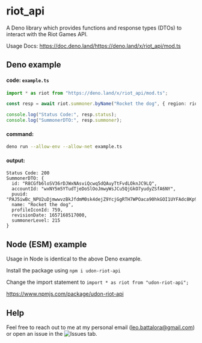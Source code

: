 # riot_api

A Deno library which provides functions and response types (DTOs) to interact with the Riot Games API.

Usage Docs: https://doc.deno.land/https://deno.land/x/riot_api/mod.ts

## Deno example

#### code: `example.ts`

```ts
import * as riot from "https://deno.land/x/riot_api/mod.ts";

const resp = await riot.summoner.byName("Rocket the dog", { region: riot.routes.Platform.NA1 });

console.log("Status Code:", resp.status);
console.log("SummonerDTO:", resp.summoner);
```

#### command:

```sh
deno run --allow-env --allow-net example.ts
```

#### output:

```
Status Code: 200
SummonerDTO: {
  id: "R8CGfb6loSV36rDJWxNAsviQcwq5dQAuyTtFvdLOknJC9LQ",
  accountId: "wxNY5m5YTudTjeDoSlOoJmwyWsJCu5QjGkO7yudyZSfA6NY",
  puuid: "PAJ5iwBc_NPU2uDjmwwvzBkJfdmM0sk4dejZ9YcjGgRTH7WPOaca90hkGOI1UYFAdc8Kp91MvfG2MA",
  name: "Rocket the dog",
  profileIconId: 759,
  revisionDate: 1657168517000,
  summonerLevel: 215
}
```

## Node (ESM) example

Usage in Node is identical to the above Deno example.

Install the package using `npm i udon-riot-api`

Change the import statement to `import * as riot from "udon-riot-api";`

https://www.npmjs.com/package/udon-riot-api

## Help

Feel free to reach out to me at my personal email (leo.battalora@gmail.com) or open an issue in the ![Issues tab](https://github.com/udon-code-studios/riot-api/issues).
